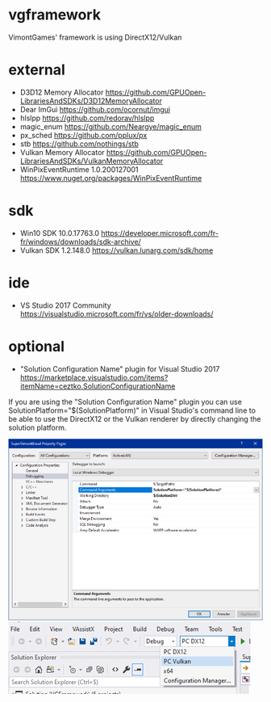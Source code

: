 # vgframework
 VimontGames' framework is using DirectX12/Vulkan
 
# external
- D3D12 Memory Allocator
https://github.com/GPUOpen-LibrariesAndSDKs/D3D12MemoryAllocator
- Dear ImGui
https://github.com/ocornut/imgui
- hlslpp
https://github.com/redorav/hlslpp
- magic_enum
https://github.com/Neargye/magic_enum
- px_sched
https://github.com/pplux/px
- stb
https://github.com/nothings/stb
- Vulkan Memory Allocator
https://github.com/GPUOpen-LibrariesAndSDKs/VulkanMemoryAllocator
- WinPixEventRuntime 1.0.200127001
https://www.nuget.org/packages/WinPixEventRuntime

# sdk
- Win10 SDK 10.0.17763.0
https://developer.microsoft.com/fr-fr/windows/downloads/sdk-archive/
- Vulkan SDK 1.2.148.0
https://vulkan.lunarg.com/sdk/home

# ide
- VS Studio 2017 Community
https://visualstudio.microsoft.com/fr/vs/older-downloads/

# optional
- "Solution Configuration Name" plugin for Visual Studio 2017
https://marketplace.visualstudio.com/items?itemName=ceztko.SolutionConfigurationName

If you are using the "Solution Configuration Name" plugin you can use SolutionPlatform="$(SolutionPlatform)" in Visual Studio's command line to be able to use the DirectX12 or the Vulkan renderer by directly changing the solution platform.

![Screenshot](doc/img/SolutionPlatformName1.png)
![Screenshot](doc/img/SolutionPlatformName2.png)
